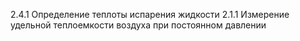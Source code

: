 2.4.1 Определение теплоты испарения жидкости
2.1.1 Измерение удельной теплоемкости воздуха при постоянном давлении
